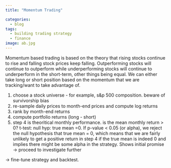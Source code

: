 ```yaml
---
title: "Momentum Trading"

categories:
  - blog
tags:
  - building trading strategy
  - finance
image: ab.jpg
---
```



Momentum based trading is based on the theory that rising stocks continue to rise and falling stock prices keep falling. Outperforming stocks will continue to outperform while underperforming stocks will continue to underperform in the short-term, other things being equal.
We can either take long or short position based on the momentum that we are tracking/want to take advantage of.

1. choose a stock universe - for example, s&p 500 composition. beware of survivorship bias
2. re-sample daily prices to month-end prices and compute log returns
3. rank by month-end returns
4. compute portfolio returns (long - short)
5. step 4 is theoritical monthly performance. is the mean monthly return > 0? t-test: null hyp: true mean =0. If p-value < 0.05 (or alpha), we reject the null hypothesis that true mean = 0, which means that we are fairly unlikely to get a positive return in step 4 if the true mean is indeed 0 and implies there might be some alpha in the strategy. Shows initial promise -> proceed to investigate further 


-> fine-tune strategy and backtest.


